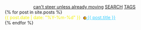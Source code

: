 <html lang="en">
<head>
  <meta charset="UTF-8">
  <meta name="viewport" content="width=device-width, initial-scale=1.0">
  <title>infoBAG</title>
</head>
<body>
  <main>
    <section>
      <div style="text-align: center;">
        <a class="search-link" href="https://ib.bsb.br/life-tokens">can't steer unless already moving</a>
        <a class="search-link" href="https://github.com/search?q=repo%3Amarioseixas%2Fmarioseixas.github.io">SEARCH</a>
        <a class="search-link" href="https://ib.bsb.br/tags">TAGS</a>
      </div>
        {% for post in site.posts %} 
        <article>
            <time datetime="{{ post.date | date: "%Y-%m-%d" }}" style="color: #efef00;"> {{ post.date | date: "%Y-%m-%d" }} </time>
            <a style="color:#33ccff;" href="{{ post.url }}">
                <img src="https://raw.githubusercontent.com/marioseixas/marioseixas.github.io/main/assets/gold.ico" alt="favicon" style="margin-left: 5px; vertical-align: middle;">
                {{ post.title }}
            </a>
        </article> 
        {% endfor %}
    </section>
  </main>
</body>
</html>
